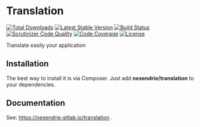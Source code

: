Translation
==============

[![Total Downloads](https://poser.pugx.org/nexendrie/translation/downloads)](https://packagist.org/packages/nexendrie/translation) [![Latest Stable Version](https://poser.pugx.org/nexendrie/translation/v/stable)](https://packagist.org/packages/nexendrie/translation) [![Build Status](https://gitlab.com/nexendrie/translation/badges/master/pipeline.svg)](https://gitlab.com/nexendrie/translation/commits/master) [![Scrutinizer Code Quality](https://scrutinizer-ci.com/g/nexendrie/translation/badges/quality-score.png?b=master)](https://scrutinizer-ci.com/g/nexendrie/translation/?branch=master) [![Code Coverage](https://scrutinizer-ci.com/g/nexendrie/translation/badges/coverage.png?b=master)](https://scrutinizer-ci.com/g/nexendrie/translation/?branch=master) [![License](https://poser.pugx.org/nexendrie/translation/license)](https://gitlab.com/nexendrie/translation/blob/master/LICENSE)

Translate easily your application

Installation
------------
The best way to install it is via Composer. Just add **nexendrie/translation** to your dependencies.

Documentation
-------------

See: https://nexendrie.gitlab.io/translation .
